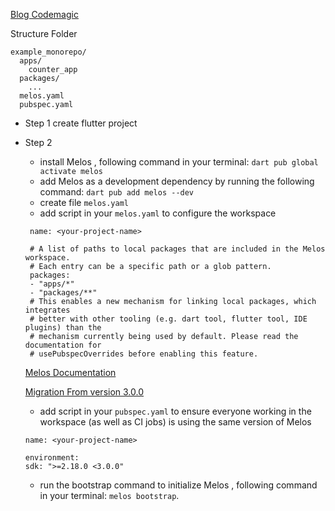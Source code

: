 
[Blog Codemagic](https://blog.codemagic.io/flutter-monorepos/)

Structure Folder
   
  ```
  example_monorepo/
    apps/
      counter_app
    packages/
      ...
    melos.yaml
    pubspec.yaml
  ```

* Step 1
  create flutter project
 
* Step 2 
  - install Melos , following command in your terminal:
    `dart pub global activate melos `
  - add Melos as a development dependency by running the following command:
    `dart pub add melos --dev `
  - create file  `melos.yaml`
  - add script in your  `melos.yaml` to configure the workspace 
  ```
   name: <your-project-name>

   # A list of paths to local packages that are included in the Melos workspace.
   # Each entry can be a specific path or a glob pattern.
   packages:
   - "apps/*"
   - "packages/**"
   # This enables a new mechanism for linking local packages, which integrates
   # better with other tooling (e.g. dart tool, flutter tool, IDE plugins) than the
   # mechanism currently being used by default. Please read the documentation for
   # usePubspecOverrides before enabling this feature.   
  ```
   [Melos Documentation](https://melos.invertase.dev/getting-started#setup)
  
    [Migration From version 3.0.0](https://melos.invertase.dev/guides/migrations#200-to-300)
  - add script in your `pubspec.yaml` to ensure everyone working in the workspace
    (as well as CI jobs) is using the same version of Melos
   ```
  name: <your-project-name>

  environment:
  sdk: ">=2.18.0 <3.0.0"
  ```
  
  - run the bootstrap command to initialize Melos , following command in your terminal:
     `melos bootstrap`.

  
